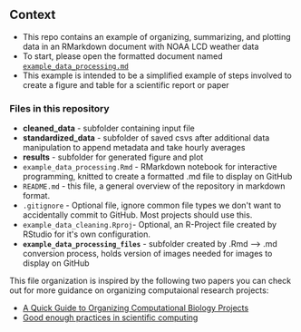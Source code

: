 ## Context
- This repo contains an example of organizing, summarizing, and plotting data in an RMarkdown document with NOAA LCD weather data
- To start, please open the formatted document named [`example_data_processing.md`](https://github.com/dmgt/example_data_cleaning/blob/master/example_data_processing.md)
- This example is intended to be a simplified example of steps involved to create a figure and table for a scientific report or paper

### Files in this repository
- **cleaned_data** - subfolder containing input file
- **standardized_data** - subfolder of saved csvs after additional data manipulation to append metadata and take hourly averages
- **results** - subfolder for generated figure and plot
- `example_data_processing.Rmd` - RMarkdown notebook for interactive programming, knitted to create a formatted .md file to display on GitHub
- `README.md` -  this file, a general overview of the repository in markdown format.
- `.gitignore` - Optional file, ignore common file types we don't want to accidentally commit to GitHub. Most projects should use this.
- `example_data_cleaning.Rproj`-  Optional, an R-Project file created by RStudio for it's own configuration. 
- **`example_data_processing_files`** - subfolder created by .Rmd --> .md conversion process, holds version of images needed for images to display on GitHub

This file organization is inspired by the following two papers you can check out for more guidance on organizing computaional research projects: 
- [A Quick Guide to Organizing Computational Biology Projects](https://journals.plos.org/ploscompbiol/article?id=10.1371/journal.pcbi.1000424)
- [Good enough practices in scientific computing](https://journals.plos.org/ploscompbiol/article?id=10.1371/journal.pcbi.1005510)


